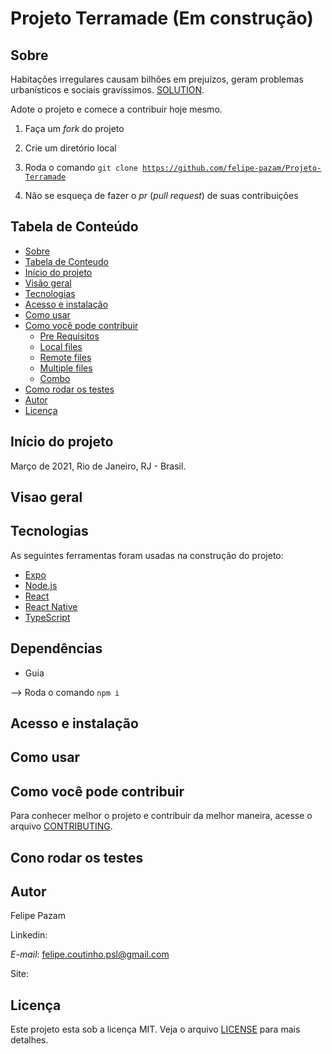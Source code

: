 # Projeto Terramade (Em construção)

## Sobre

Habitações irregulares causam bilhões em prejuízos, geram problemas urbanísticos e sociais gravíssimos. <a href="https://github.com/felipe-pazam/Projeto-Terramade/blob/main/docs/solution.md">SOLUTION<a>.

Adote o projeto e comece a contribuir hoje mesmo. 

<p aling="center">

1. Faça um _fork_ do projeto 

1. Crie um diretório local 

2. Roda o comando <code>git clone https://github.com/felipe-pazam/Projeto-Terramade</code></p>

3. Não se esqueça de fazer o _pr_ (_pull request_) de suas contribuições


## Tabela de Conteúdo

   * [Sobre](#Sobre)
   * [Tabela de Conteudo](#tabela-de-conteudo)
   * [Início do projeto](#inicio-do-projeto)
   * [Visão geral](#visao-geral)
   * [Tecnologias](#tecnologias)
   * [Acesso e instalação](#acesso-e-instalacao)
   * [Como usar](#como-usar)
   * [Como você pode contribuir](#como-voce-pode-contribuir)
      * [Pre Requisitos](#pre-requisitos)
      * [Local files](#local-files)
      * [Remote files](#remote-files)
      * [Multiple files](#multiple-files)
      * [Combo](#combo)
   * [Como rodar os testes](#como-rodar-os-testes)
   * [Autor](#autor)
   * [Licença](#licenca)

<!--
   Titulo
Status
Tabela de Conteúdos
Descrição
Layout ou Deploy da aplicação
Pré-requisitos
Dependências e Libs Instaladas
Como rodar a aplicação

/
Como rodar os testes
Database
Solução de problemas
Contribuintes
Tarefas em aberto
Licença
/  

-->
## Início do projeto 

Março de 2021, Rio de Janeiro, RJ - Brasil.

## Visao geral

## Tecnologias

As seguintes ferramentas foram usadas na construção do projeto:

- [Expo](https://expo.io/)
- [Node.js](https://nodejs.org/en/)
- [React](https://pt-br.reactjs.org/)
- [React Native](https://reactnative.dev/)
- [TypeScript](https://www.typescriptlang.org/)
  
## Dependências
  
  - Guia
  
--> Roda o comando `npm i`


## Acesso e instalação

## Como usar

## Como você pode contribuir

Para conhecer melhor o projeto e contribuir da melhor maneira, acesse o arquivo <a href="">CONTRIBUTING</a>.

## Cono rodar os testes
  
## Autor

Felipe Pazam

Linkedin: 

*E-mail*: felipe.coutinho.psl@gmail.com

Site:

## Licença
Este projeto esta sob a licença MIT. Veja o arquivo [LICENSE](.github/license.txt) para mais detalhes.

